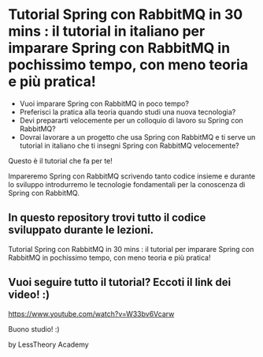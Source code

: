 # Tutorial Spring con RabbitMQ in 30 mins : il tutorial in italiano per imparare Spring con RabbitMQ in pochissimo tempo, con meno teoria e più pratica! 

- Vuoi imparare Spring con RabbitMQ in poco tempo? 
- Preferisci la pratica alla teoria quando studi una nuova tecnologia?
- Devi prepararti velocemente per un colloquio di lavoro su Spring con RabbitMQ? 
- Dovrai lavorare a un progetto che usa Spring con RabbitMQ e ti serve un tutorial in italiano che ti insegni Spring con RabbitMQ velocemente?

Questo è il tutorial che fa per te!

Impareremo Spring con RabbitMQ scrivendo tanto codice insieme e durante lo sviluppo introdurremo le tecnologie fondamentali per la conoscenza di Spring con RabbitMQ.

## In questo repository trovi tutto il codice sviluppato durante le lezioni.

Tutorial Spring con RabbitMQ in 30 mins : il tutorial per imparare Spring con RabbitMQ in pochissimo tempo, con meno teoria e più pratica! 

## Vuoi seguire tutto il tutorial? Eccoti il link dei video! :) 
https://www.youtube.com/watch?v=W33bv6Vcarw

Buono studio! :)

by LessTheory Academy
